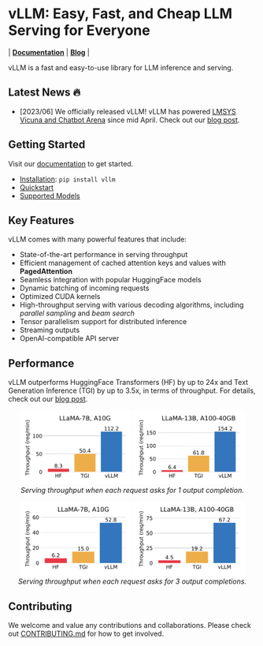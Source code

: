 # vLLM: Easy, Fast, and Cheap LLM Serving for Everyone

| [**Documentation**](https://llm-serving-cacheflow.readthedocs-hosted.com/_/sharing/Cyo52MQgyoAWRQ79XA4iA2k8euwzzmjY?next=/en/latest/) | [**Blog**]() |

vLLM is a fast and easy-to-use library for LLM inference and serving.

## Latest News 🔥

- [2023/06] We officially released vLLM! vLLM has powered [LMSYS Vicuna and Chatbot Arena](https://chat.lmsys.org) since mid April. Check out our [blog post]().

## Getting Started

Visit our [documentation](https://llm-serving-cacheflow.readthedocs-hosted.com/_/sharing/Cyo52MQgyoAWRQ79XA4iA2k8euwzzmjY?next=/en/latest/) to get started.
- [Installation](https://llm-serving-cacheflow.readthedocs-hosted.com/_/sharing/Cyo52MQgyoAWRQ79XA4iA2k8euwzzmjY?next=/en/latest/getting_started/installation.html): `pip install vllm`
- [Quickstart](https://llm-serving-cacheflow.readthedocs-hosted.com/_/sharing/Cyo52MQgyoAWRQ79XA4iA2k8euwzzmjY?next=/en/latest/getting_started/quickstart.html)
- [Supported Models](https://llm-serving-cacheflow.readthedocs-hosted.com/_/sharing/Cyo52MQgyoAWRQ79XA4iA2k8euwzzmjY?next=/en/latest/models/supported_models.html)

## Key Features

vLLM comes with many powerful features that include:

- State-of-the-art performance in serving throughput
- Efficient management of cached attention keys and values with **PagedAttention**
- Seamless integration with popular HuggingFace models
- Dynamic batching of incoming requests
- Optimized CUDA kernels
- High-throughput serving with various decoding algorithms, including *parallel sampling* and *beam search*
- Tensor parallelism support for distributed inference
- Streaming outputs
- OpenAI-compatible API server

## Performance

vLLM outperforms HuggingFace Transformers (HF) by up to 24x and Text Generation Inference (TGI) by up to 3.5x, in terms of throughput.
For details, check out our [blog post]().

<p align="center">
  <img src="./assets/figures/perf_a10g_n1.png" width="45%">
  <img src="./assets/figures/perf_a100_n1.png" width="45%">
  <em> Serving throughput when each request asks for 1 output completion. </em>
</p>

<p align="center">
  <img src="./assets/figures/perf_a10g_n3.png" width="45%">
  <img src="./assets/figures/perf_a100_n3.png" width="45%">
  <em> Serving throughput when each request asks for 3 output completions. </em>
</p>

## Contributing

We welcome and value any contributions and collaborations.
Please check out [CONTRIBUTING.md](./CONTRIBUTING.md) for how to get involved.
